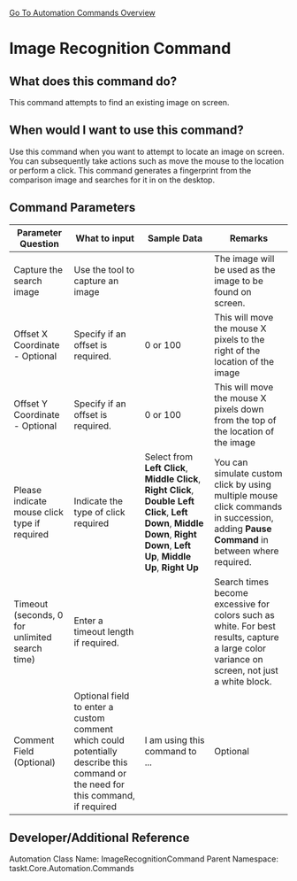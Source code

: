 <!--TITLE: Image Recognition Command -->
<!-- SUBTITLE: a command in the Image Commands group. -->
[Go To Automation Commands Overview](/automation-commands.md)


# Image Recognition Command


## What does this command do?
This command attempts to find an existing image on screen.


## When would I want to use this command?
Use this command when you want to attempt to locate an image on screen.  You can subsequently take actions such as move the mouse to the location or perform a click.  This command generates a fingerprint from the comparison image and searches for it in on the desktop.


## Command Parameters
| Parameter Question   	| What to input  	|  Sample Data 	| Remarks  	|
| ---                    | ---               | ---           | ---       |
|Capture the search image|Use the tool to capture an image||The image will be used as the image to be found on screen.|
|Offset X Coordinate - Optional|Specify if an offset is required.|0 or 100|This will move the mouse X pixels to the right of the location of the image|
|Offset Y Coordinate - Optional|Specify if an offset is required.|0 or 100|This will move the mouse X pixels down from the top of the location of the image|
|Please indicate mouse click type if required|Indicate the type of click required|Select from **Left Click**, **Middle Click**, **Right Click**, **Double Left Click**, **Left Down**, **Middle Down**, **Right Down**, **Left Up**, **Middle Up**, **Right Up** |You can simulate custom click by using multiple mouse click commands in succession, adding **Pause Command** in between where required.|
|Timeout (seconds, 0 for unlimited search time)|Enter a timeout length if required.||Search times become excessive for colors such as white. For best results, capture a large color variance on screen, not just a white block.|
|Comment Field (Optional)|Optional field to enter a custom comment which could potentially describe this command or the need for this command, if required|I am using this command to ...|Optional|


## Developer/Additional Reference
Automation Class Name: ImageRecognitionCommand
Parent Namespace: taskt.Core.Automation.Commands
